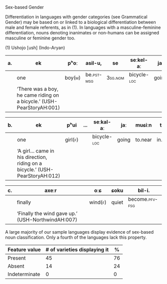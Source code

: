 Sex-based Gender

Differentiation in languages with gender categories (see Grammatical
Gender) may be based on or linked to a biological differentiation
between male and female referents, as in ‎(1). In languages with a
masculine-feminine differentiation, nouns denoting inanimates or
non-humans can be assigned masculine or feminine gender too.

(1) <span id="_Ref531867975" class="anchor"></span>Ushojo
    \[ush\] (Indo-Aryan)

| a.  | ek                                                                    | **pʰoː**                                             | asil-**u**,                                              | se                                                    | seːkel-aː                                                 | jaː   | aːl-**u**.                                                 |
|-----|-----------------------------------------------------------------------|------------------------------------------------------|----------------------------------------------------------|-------------------------------------------------------|-----------------------------------------------------------|-------|------------------------------------------------------------|
|     | one                                                                   | boy(<span style="font-variant:small-caps;">m</span>) | be.<span style="font-variant:small-caps;">pst-msg</span> | <span style="font-variant:small-caps;">3sg.nom</span> | bicycle-<span style="font-variant:small-caps;">loc</span> | going | come.<span style="font-variant:small-caps;">pfv-msg</span> |
|     | ‘There was a boy, he came riding on a bicycle.’ (USH-PearStoryAH:001) |

| b.  | ek                                                                          | **pʰui**                                              | ... | seːkal-aː                                                 | jaː   | muɕiːn  | tarapaja     | aːl-**i**.                                                 |
|-----|-----------------------------------------------------------------------------|-------------------------------------------------------|-----|-----------------------------------------------------------|-------|---------|--------------|------------------------------------------------------------|
|     | one                                                                         | girl(<span style="font-variant:small-caps;">f</span>) |     | bicycle-<span style="font-variant:small-caps;">loc</span> | going | to.near | in.direction | come.<span style="font-variant:small-caps;">pfv-fsg</span> |
|     | ‘A girl… came in his direction, riding on a bicycle.’ (USH-PearStoryAH:012) |

| c.  | axeːr                                             | **oːɕ**                                               | ɕoku  | bil-**i**.                                                   |
|-----|---------------------------------------------------|-------------------------------------------------------|-------|--------------------------------------------------------------|
|     | finally                                           | wind(<span style="font-variant:small-caps;">f</span>) | quiet | become.<span style="font-variant:small-caps;">pfv-fsg</span> |
|     | ‘Finally the wind gave up.’ (USH-NorthwindAH:007) |

A large majority of our sample languages display evidence of sex-based
noun classification. Only a fourth of the languages lack this property.

| Feature value | \# of varieties displaying it | %   |
|---------------|-------------------------------|-----|
| Present       | 45                            | 76  |
| Absent        | 14                            | 24  |
| Indeterminate | 0                             | 0   |


